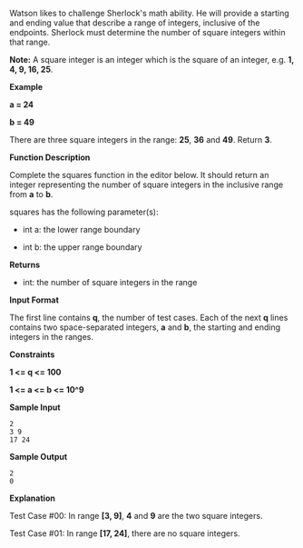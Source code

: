 Watson likes to challenge Sherlock's math ability. He will provide a starting and ending value that describe a range of integers, inclusive of the endpoints. Sherlock must determine the number of square integers within that range.

**Note:** A square integer is an integer which is the square of an integer, e.g. **1, 4, 9, 16, 25**.

**Example**

**a = 24**

**b = 49**

There are three square integers in the range: **25**, **36** and **49**. Return **3**.

**Function Description**

Complete the squares function in the editor below. It should return an integer representing the number of square integers in the inclusive range from **a** to **b**.

squares has the following parameter(s):

- int a: the lower range boundary

- int b: the upper range boundary

**Returns**

- int: the number of square integers in the range

**Input Format**

The first line contains **q**, the number of test cases.
Each of the next **q** lines contains two space-separated integers, **a** and **b**, the starting and ending integers in the ranges.

**Constraints**

**1 <= q <= 100**

**1 <= a <= b <= 10^9**

**Sample Input**

```
2
3 9
17 24
```

**Sample Output**

```
2
0
```

**Explanation**

Test Case #00: In range **[3, 9]**, **4** and **9** are the two square integers.

Test Case #01: In range **[17, 24]**, there are no square integers.